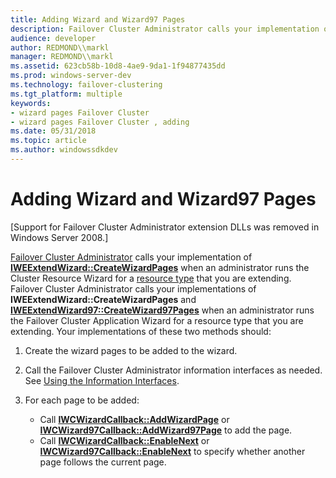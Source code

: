 ```yaml
---
title: Adding Wizard and Wizard97 Pages
description: Failover Cluster Administrator calls your implementation of IWEExtendWizard CreateWizardPages when an administrator runs the Cluster Resource Wizard for a resource type that you are extending.
audience: developer
author: REDMOND\\markl
manager: REDMOND\\markl
ms.assetid: 623cb58b-10d8-4ae9-9da1-1f94877435dd
ms.prod: windows-server-dev
ms.technology: failover-clustering
ms.tgt_platform: multiple
keywords:
- wizard pages Failover Cluster
- wizard pages Failover Cluster , adding
ms.date: 05/31/2018
ms.topic: article
ms.author: windowssdkdev
---
```


# Adding Wizard and Wizard97 Pages

\[Support for Failover Cluster Administrator extension DLLs was removed in Windows Server 2008.\]

[Failover Cluster Administrator](cluster-administrator.md) calls your implementation of [**IWEExtendWizard::CreateWizardPages**](/windows/previous-versions/cluadmex/nf-cluadmex-iweextendwizard-createwizardpages?branch=master) when an administrator runs the Cluster Resource Wizard for a [resource type](resource-types.md) that you are extending. Failover Cluster Administrator calls your implementations of **IWEExtendWizard::CreateWizardPages** and [**IWEExtendWizard97::CreateWizard97Pages**](/windows/previous-versions/cluadmex/nf-cluadmex-iweextendwizard97-createwizard97pages?branch=master) when an administrator runs the Failover Cluster Application Wizard for a resource type that you are extending. Your implementations of these two methods should:

1.  Create the wizard pages to be added to the wizard.
2.  Call the Failover Cluster Administrator information interfaces as needed. See [Using the Information Interfaces](using-the-information-interfaces.md).
3.  For each page to be added:

    -   Call [**IWCWizardCallback::AddWizardPage**](/windows/previous-versions/cluadmex/nf-cluadmex-iwcwizardcallback-addwizardpage?branch=master) or [**IWCWizard97Callback::AddWizard97Page**](/windows/previous-versions/cluadmex/nf-cluadmex-iwcwizard97callback-addwizard97page?branch=master) to add the page.
    -   Call [**IWCWizardCallback::EnableNext**](/windows/previous-versions/cluadmex/nf-cluadmex-iwcwizardcallback-enablenext?branch=master) or [**IWCWizard97Callback::EnableNext**](/windows/previous-versions/cluadmex/nf-cluadmex-iwcwizard97callback-enablenext?branch=master) to specify whether another page follows the current page.

 

 




